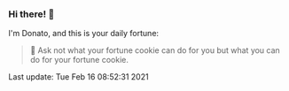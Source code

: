 ### Hi there! 👋 

I'm Donato, and this is your daily fortune:

> 🥠 Ask not what your fortune cookie can do for you but what you can do for your fortune cookie.

Last update: Tue Feb 16 08:52:31 2021